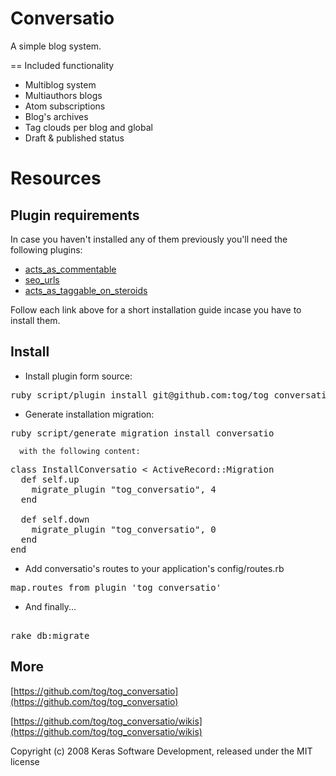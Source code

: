 Conversatio
===========

A simple blog system.

== Included functionality

* Multiblog system
* Multiauthors blogs
* Atom subscriptions
* Blog's archives
* Tag clouds per blog and global
* Draft & published status

Resources
=========

Plugin requirements
-------------------

In case you haven't installed any of them previously you'll need the following plugins:

* [acts\_as\_commentable](https://github.com/tog/tog/wikis/3rd-party-plugins-acts_as_commentable)
* [seo\_urls](https://github.com/tog/tog/wikis/3rd-party-plugins-seo_urls)
* [acts\_as\_taggable\_on\_steroids](https://github.com/tog/tog/wikis/3rd-party-plugins-acts_as_taggable_on_steroids)

Follow each link above for a short installation guide incase you have to install them.			

Install
-------

* Install plugin form source:

<pre>
ruby script/plugin install git@github.com:tog/tog_conversatio.git
</pre>

* Generate installation migration:

<pre>
ruby script/generate migration install_conversatio
</pre>

	  with the following content:

<pre>
class InstallConversatio < ActiveRecord::Migration
  def self.up
    migrate_plugin "tog_conversatio", 4
  end

  def self.down
    migrate_plugin "tog_conversatio", 0
  end
end
</pre>

* Add conversatio's routes to your application's config/routes.rb

<pre>
map.routes_from_plugin 'tog_conversatio'
</pre> 

* And finally...

<pre> 
rake db:migrate
</pre> 

More
-------

[https://github.com/tog/tog_conversatio](https://github.com/tog/tog_conversatio)

[https://github.com/tog/tog_conversatio/wikis](https://github.com/tog/tog_conversatio/wikis)


Copyright (c) 2008 Keras Software Development, released under the MIT license